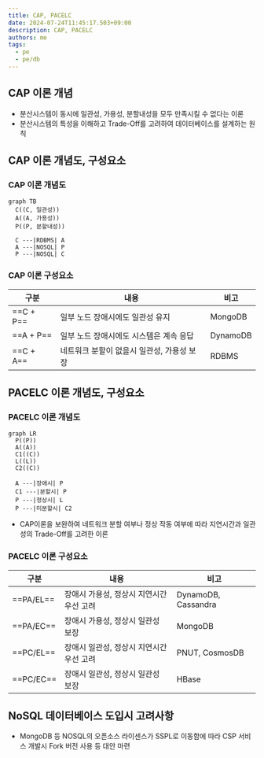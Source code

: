 ```yaml
---
title: CAP, PACELC
date: 2024-07-24T11:45:17.503+09:00
description: CAP, PACELC
authors: me
tags:
  - pe
  - pe/db
---
```


## CAP 이론 개념

- 분산시스템이 동시에 일관성, 가용성, 분할내성을 모두 만족시킬 수 없다는 이론
- 분산시스템의 특성을 이해하고 Trade-Off를 고려하여 데이터베이스를 설계하는 원칙

## CAP 이론 개념도, 구성요소

### CAP 이론 개념도

```mermaid
graph TB
  C((C, 일관성))
  A((A, 가용성))
  P((P, 분할내성))

  C ---|RDBMS| A
  A ---|NOSQL| P
  P ---|NOSQL| C
```

### CAP 이론 구성요소

| 구분 | 내용 | 비고 |
| --- | --- | --- |
| ==C + P== | 일부 노드 장애시에도 일관성 유지 | MongoDB |
| ==A + P== | 일부 노드 장애시에도 시스템은 계속 응답 | DynamoDB |
| ==C + A== | 네트워크 분할이 없을시 일관성, 가용성 보장 | RDBMS |

## PACELC 이론 개념도, 구성요소

### PACELC 이론 개념도

```mermaid
graph LR
  P((P))
  A((A))
  C1((C))
  L((L))
  C2((C))

  A ---|장애시| P
  C1 ---|분할시| P
  P ---|정상시| L
  P ---|미분할시| C2
```

- CAP이론을 보완하여 네트워크 분할 여부나 정상 작동 여부에 따라 지연시간과 일관성의 Trade-Off를 고려한 이론

### PACELC 이론 구성요소

| 구분 | 내용 | 비고 |
| --- | --- | --- |
| ==PA/EL== | 장애시 가용성, 정상시 지연시간 우선 고려 | DynamoDB, Cassandra |
| ==PA/EC== | 장애시 가용성, 정상시 일관성 보장 | MongoDB |
| ==PC/EL== | 장애시 일관성, 정상시 지연시간 우선 고려 | PNUT, CosmosDB |
| ==PC/EC== | 장애시 일관성, 정상시 일관성 보장 | HBase |

## NoSQL 데이터베이스 도입시 고려사항

- MongoDB 등 NOSQL의 오픈소스 라이센스가 SSPL로 이동함에 따라 CSP 서비스 개발시 Fork 버전 사용 등 대안 마련
